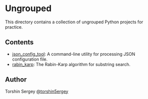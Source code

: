 # Ungrouped

This directory contains a collection of ungrouped Python projects for practice.

## Contents

- [json_config_tool](./json_config_tool): A command-line utility for processing JSON configuration file.
- [rabin_karp](./rabin_karp): The Rabin-Karp algorithm for substring search.

## Author

Torshin Sergey [@torshin5ergey](https://github.com/torshin5ergey)